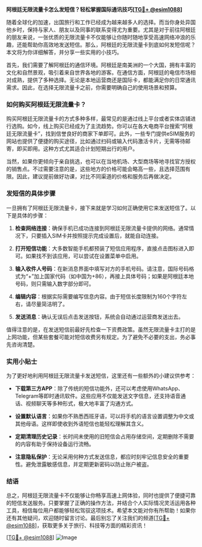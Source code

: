 **阿根廷无限流量卡怎么发短信？轻松掌握国际通讯技巧[[TG💪+ @esim1088](https://t.me/s/esim1088)]**

随着全球化的加速，出国旅行和工作已经成为越来越多人的选择。而当你身处异国他乡时，保持与家人、朋友以及同事的联系变得尤为重要。尤其是对于前往阿根廷的朋友来说，一张优质的无限流量卡不仅能够让你随时随地享受高速网络冲浪的乐趣，还能帮助你高效地发送短信。那么，阿根廷的无限流量卡到底如何发短信呢？本文将为你详细解答，并分享一些实用的小技巧。

首先，我们需要了解阿根廷的通信环境。阿根廷是南美洲的一个大国，拥有丰富的文化和自然景观，吸引着来自世界各地的游客。在通信方面，阿根廷的电信市场相对成熟，提供了多种选择。无论是本地运营商还是国际卡，都能满足你的日常通讯需求。因此，在选择无限流量卡之前，你需要明确自己的使用场景和预算。

### 如何购买阿根廷无限流量卡？

购买阿根廷无限流量卡的方式多种多样，最常见的是通过线上平台或者实体店铺进行选购。如今，线上购买已经成为了主流趋势。你可以在各大电商平台搜索“阿根廷无限流量卡”，找到信誉良好的商家下单即可。此外，一些专门提供eSIM服务的网站也提供了便捷的购买途径，比如通过扫码或输入代码激活卡片，无需等待邮寄，即买即用。这种方式尤其适合计划短期出行的用户。

当然，如果你更倾向于亲自挑选，也可以在当地机场、大型商场等地寻找官方授权的销售点。不过需要注意的是，这些地方的价格可能会略高一些，且选择范围有限。因此，建议提前做好功课，对比不同渠道的价格和服务后再做决定。

### 发短信的具体步骤

一旦拥有了阿根廷无限流量卡，接下来就是学习如何正确使用它来发送短信了。以下是具体的步骤：

1. **检查网络连接**：确保手机已成功连接到阿根廷无限流量卡提供的网络。通常情况下，只要插入SIM卡并按照提示完成设置后，就能自动连接。

2. **打开短信功能**：大多数智能手机都预装了短信应用程序，直接点击图标进入即可。如果找不到该应用，可以尝试在设置菜单中启用。

3. **输入收件人号码**：在新消息界面中填写对方的手机号码。请注意，国际号码格式为“+”加上国家代码（如中国为+86），再接上具体号码；如果是阿根廷本地号码，则只需输入数字部分即可。

4. **编辑内容**：根据实际需要编写信息内容。由于短信长度限制为160个字符左右，请尽量简洁明了。

5. **发送消息**：确认无误后点击发送按钮，系统会自动通过运营商发送出去。

值得注意的是，在发送短信前最好先检查一下资费政策。虽然无限流量卡主打的是上网功能，但某些套餐可能对短信收费另有规定。为了避免不必要的支出，务必事先咨询清楚。

### 实用小贴士

为了更好地利用阿根廷无限流量卡发送短信，这里还有一些额外的小建议供参考：

- **下载第三方APP**：除了传统的短信功能外，还可以考虑使用WhatsApp、Telegram等即时通讯软件。这些应用不仅能发送文字信息，还支持语音通话、视频聊天等多种形式，极大地丰富了沟通方式。
  
- **设置默认语言**：如果你不熟悉西班牙语，可以将手机的语言设置调整为中文或其他母语。这样即使收到外语短信也能轻松理解其含义。

- **定期清理历史记录**：长时间未使用的旧短信会占用存储空间，定期删除不需要的内容有助于保持设备运行流畅。

- **注意隐私保护**：无论采用何种方式发送信息，都应时刻牢记信息安全的重要性。避免泄露敏感信息，并定期更新密码以防止账户被盗。

### 结语

总之，阿根廷无限流量卡不仅能够让你畅享高速上网体验，同时也提供了便捷可靠的短信发送服务。只要掌握了正确的操作方法，并结合个人实际情况灵活运用各种工具，相信每位用户都能够轻松驾驭这项技术。希望本文能对你有所帮助！如果你还有其他疑问，欢迎随时留言讨论。最后别忘了关注我们的频道[[TG💪+ @esim1088](https://t.me/s/esim1088)]，获取更多关于旅行、科技等方面的精彩资讯！

[[TG💪+ @esim1088](https://t.me/s/esim1088)] ![Image](https://i.postimg.cc/4NQfJmqS/Snipaste-2025-05-13-00-14-12.png)